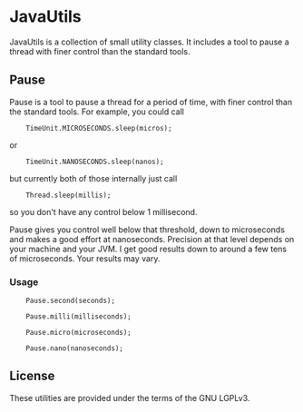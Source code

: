 # JavaUtils
JavaUtils is a collection of small utility classes.  It includes a tool to
pause a thread with finer control than the standard tools.


## Pause
Pause is a tool to pause a thread for a period of time, with finer control
than the standard tools.  For example, you could call

		TimeUnit.MICROSECONDS.sleep(micros);

or

		TimeUnit.NANOSECONDS.sleep(nanos);

but currently both of those internally just call

		Thread.sleep(millis);

so you don't have any control below 1 millisecond.

Pause gives you control well below that threshold, down to microseconds
and makes a good effort at nanoseconds.  Precision at that level depends
on your machine and your JVM.  I get good results down to around a few
tens of microseconds.  Your results may vary.

### Usage

		Pause.second(seconds);

		Pause.milli(milliseconds);

		Pause.micro(microseconds);

		Pause.nano(nanoseconds);


## License
These utilities are provided under the terms of the GNU LGPLv3.
